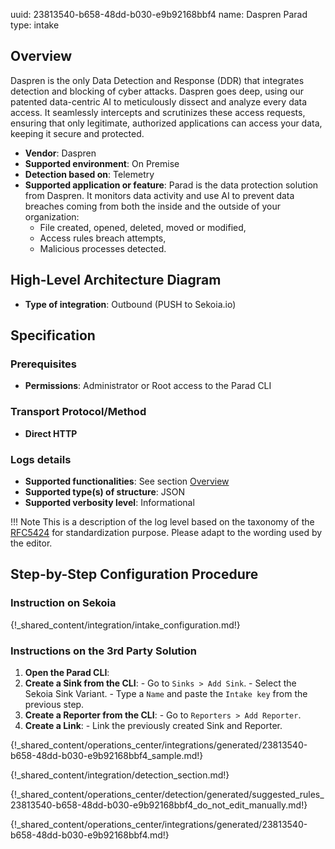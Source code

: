 uuid: 23813540-b658-48dd-b030-e9b92168bbf4
name: Daspren Parad
type: intake

## Overview

Daspren is the only Data Detection and Response (DDR) that integrates detection and blocking of cyber attacks. Daspren goes deep, using our patented data-centric AI to meticulously dissect and analyze every data access. It seamlessly intercepts and scrutinizes these access requests, ensuring that only legitimate, authorized applications can access your data, keeping it secure and protected.

- **Vendor**: Daspren
- **Supported environment**: On Premise
- **Detection based on**: Telemetry
- **Supported application or feature**: Parad is the data protection solution from Daspren. It monitors data activity and use AI to prevent data breaches coming from both the inside and the outside of your organization:
    - File created, opened, deleted, moved or modified,
    - Access rules breach attempts,
    - Malicious processes detected.

## High-Level Architecture Diagram

- **Type of integration**: Outbound (PUSH to Sekoia.io)

## Specification

### Prerequisites

- **Permissions**: Administrator or Root access to the Parad CLI

### Transport Protocol/Method

- **Direct HTTP**

### Logs details

- **Supported functionalities**: See section [Overview](#overview)
- **Supported type(s) of structure**: JSON
- **Supported verbosity level**: Informational

!!! Note
    This is a description of the log level based on the taxonomy of the [RFC5424](https://datatracker.ietf.org/doc/html/rfc5424) for standardization purpose. Please adapt to the wording used by the editor.

## Step-by-Step Configuration Procedure

### Instruction on Sekoia

{!_shared_content/integration/intake_configuration.md!}

### Instructions on the 3rd Party Solution

  1. **Open the Parad CLI**:
  2. **Create a Sink from the CLI**:
    - Go to `Sinks > Add Sink`.
    - Select the Sekoia Sink Variant.
    - Type a `Name` and paste the `Intake key` from the previous step.
  3. **Create a Reporter from the CLI**:
    - Go to `Reporters > Add Reporter`.
  4. **Create a Link**:
    - Link the previously created Sink and Reporter.

{!_shared_content/operations_center/integrations/generated/23813540-b658-48dd-b030-e9b92168bbf4_sample.md!}

{!_shared_content/integration/detection_section.md!}

{!_shared_content/operations_center/detection/generated/suggested_rules_23813540-b658-48dd-b030-e9b92168bbf4_do_not_edit_manually.md!}

{!_shared_content/operations_center/integrations/generated/23813540-b658-48dd-b030-e9b92168bbf4.md!}
